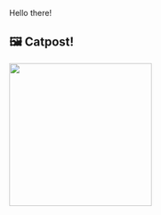 Hello there!



## 🖼️ Catpost!

<sub>
    <img src="https://cdn2.thecatapi.com/images/be4.gif" height="256">
</sub>

